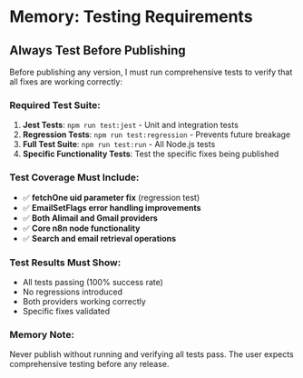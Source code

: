 # Memory: Testing Requirements

## Always Test Before Publishing

Before publishing any version, I must run comprehensive tests to verify that all fixes are working correctly:

### Required Test Suite:
1. **Jest Tests**: `npm run test:jest` - Unit and integration tests
2. **Regression Tests**: `npm run test:regression` - Prevents future breakage
3. **Full Test Suite**: `npm run test:run` - All Node.js tests
4. **Specific Functionality Tests**: Test the specific fixes being published

### Test Coverage Must Include:
- ✅ **fetchOne uid parameter fix** (regression test)
- ✅ **EmailSetFlags error handling improvements**
- ✅ **Both Alimail and Gmail providers**
- ✅ **Core n8n node functionality**
- ✅ **Search and email retrieval operations**

### Test Results Must Show:
- All tests passing (100% success rate)
- No regressions introduced
- Both providers working correctly
- Specific fixes validated

### Memory Note:
Never publish without running and verifying all tests pass. The user expects comprehensive testing before any release.
